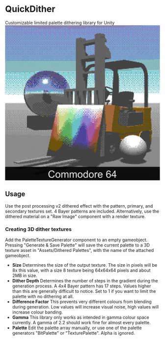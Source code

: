 # QuickDither
Customizable limited palette dithering library for Unity
![C64](https://github.com/Ooseykins/QuickDither/blob/master/Examples/example_C64.png)

## Usage
Use the post processing v2 dithered effect with the pattern, primary, and secondary textures set. 4 Bayer patterns are included. Alternatively, use the dithered material on a "Raw Image" component with a render texture.

### Creating 3D dither textures
Add the PaletteTextureGenerator component to an empty gameobject. Pressing "Generate & Save Palette" will save the current palette to a 3D texture asset in "Assets/Dithered Palettes", with the name of the attached gameobject.
- **Size**
Determines the size of the output texture. The size in pixels will be 8x this value, with a size 8 texture being 64x64x64 pixels and about 2MB in size.
- **Dither Depth**
Determines the number of steps in the gradient during the generation process. A 4x4 Bayer pattern has 17 steps. Values higher than this are generally difficult to notice. Set to 1 if you want to limit the palette with no dithering at all.
- **Difference Factor**
This prevents very different colours from blending during generation. Low values will increase visual noise, high values will increase colour banding.
- **Gamma**
This library only works as intended in gamma colour space currently. A gamma of 2.2 should work fine for almost every palette.
- **Palette**
Edit the palette array manually, or use one of the palette generators "BitPalette" or "TexturePalette". Alpha is ignored.